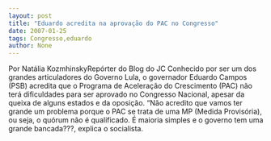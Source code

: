 ```yaml
---
layout: post
title: "Eduardo acredita na aprovação do PAC no Congresso"
date: 2007-01-25
tags: Congresso,eduardo
author: None
---
```

Por Natália KozmhinskyRepórter do Blog do JC 
Conhecido por ser um dos grandes articuladores do Governo Lula, o governador Eduardo Campos (PSB) acredita que o Programa de Aceleração do Crescimento (PAC) não terá dificuldades para ser aprovado no Congresso Nacional, apesar da queixa de alguns estados e da oposição. 
“Não acredito que vamos ter grande um problema porque o PAC&nbsp;se trata de uma MP (Medida Provisória), ou seja, o quórum não é qualificado.&nbsp;É maioria simples e o governo tem uma grande bancada???, explica o socialista.&nbsp;&nbsp;&nbsp;&nbsp;  